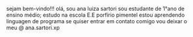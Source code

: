 sejam bem-vindo!!! 
olá, sou ana luiza sartori 
sou estudante de 1°ano de ensino médio;
estudo na escola E.E porfírio pimentel 
estou aprendendo linguagen de programa 
se quiser entrar em contato comigo vou deixar o meu @
ana.sartori.xp
